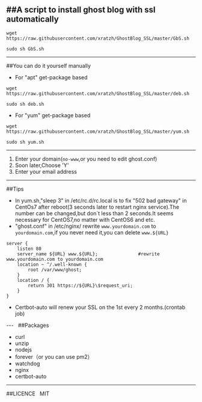 ##A script to install ghost blog with ssl automatically
------

```
wget https://raw.githubusercontent.com/xratzh/GhostBlog_SSL/master/GbS.sh  

sudo sh GbS.sh

```
---  

##You can do it yourself manually

- For "apt" get-package based
```
wget https://raw.githubusercontent.com/xratzh/GhostBlog_SSL/master/deb.sh  

sudo sh deb.sh
```  

- For "yum" get-package based
```
wget https://raw.githubusercontent.com/xratzh/GhostBlog_SSL/master/yum.sh  

sudo sh yum.sh
```  

---
1. Enter your domain(`no-www`,or you need to edit ghost.conf)
2. Soon later,Choose 'Y'
3. Enter your email address  

---  
##Tips  

- In yum.sh,"sleep 3" in /etc/rc.d/rc.local is to fix "502 bad gateway" in CentOs7 after reboot(3 seconds later to restart nginx service).The number can be changed,but don`t less than 2 seconds.It seems necessary for CentOS7,no matter with CentOS6 and etc.  
- "ghost.conf" in /etc/nginx/ rewrite `www.yourdomain.com` to `yourdomain.com`,if you never need it,you can delete `www.${URL}`
```
server {
    listen 80
    server_name ${URL} www.${URL};               #rewrite www.yourdomain.com to yourdomain.com
    location ~ ^/.well-known {
        root /var/www/ghost;
    }
    location / {
        return 301 https://${URL}\$request_uri;
    }
}
```  
- Certbot-auto will renew your SSL on the 1st every 2 months.(crontab job)  

---  
##Packages  
- curl
- unzip
- nodejs
- forever（or you can use pm2）
- watchdog
- nginx
- certbot-auto

---
##LICENCE  
MIT
